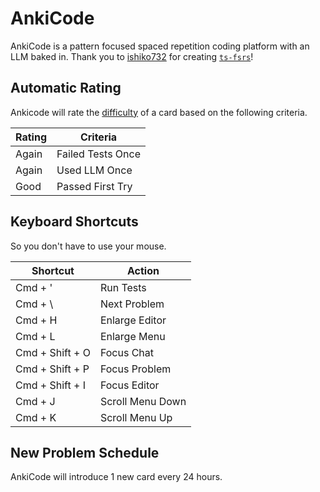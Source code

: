 # AnkiCode
AnkiCode is a pattern focused spaced repetition coding platform with an LLM baked in. Thank you to [ishiko732](https://github.com/ishiko732) for creating [`ts-fsrs`](https://github.com/open-spaced-repetition/ts-fsrs)!

## Automatic Rating
Ankicode will rate the [difficulty](https://docs.ankiweb.net/studying.html#answer-buttons) of a card based on the following criteria.

| Rating | Criteria |
|--------|---------|
| Again  | Failed Tests Once |
| Again  | Used LLM Once |
| Good   | Passed First Try |

## Keyboard Shortcuts
So you don't have to use your mouse.

| Shortcut | Action |
|----------|--------|
| Cmd + ' | Run Tests |
| Cmd + \ | Next Problem |
| Cmd + H | Enlarge Editor |
| Cmd + L | Enlarge Menu |
| Cmd + Shift + O | Focus Chat |
| Cmd + Shift + P | Focus Problem |
| Cmd + Shift + I | Focus Editor |
| Cmd + J | Scroll Menu Down |
| Cmd + K | Scroll Menu Up |

## New Problem Schedule
AnkiCode will introduce 1 new card every 24 hours.